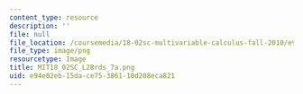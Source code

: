 ```yaml
---
content_type: resource
description: ''
file: null
file_location: /coursemedia/18-02sc-multivariable-calculus-fall-2010/e94e02eb15dace75386110d208eca821_MIT18_02SC_L2Brds_7a.png
file_type: image/png
resourcetype: Image
title: MIT18_02SC_L2Brds_7a.png
uid: e94e02eb-15da-ce75-3861-10d208eca821
---
```


